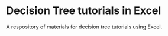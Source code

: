 # Decision Tree tutorials in Excel
A respository of materials for decision tree tutorials using Excel.
